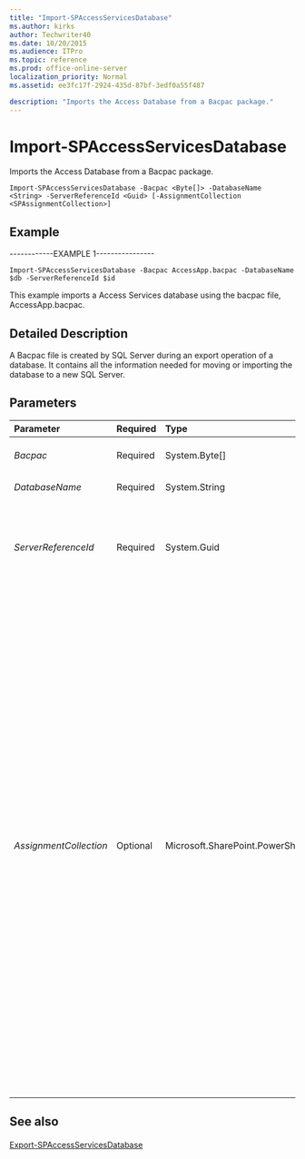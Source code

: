```yaml
---
title: "Import-SPAccessServicesDatabase"
ms.author: kirks
author: Techwriter40
ms.date: 10/20/2015
ms.audience: ITPro
ms.topic: reference
ms.prod: office-online-server
localization_priority: Normal
ms.assetid: ee3fc17f-2924-435d-87bf-3edf0a55f487

description: "Imports the Access Database from a Bacpac package."
---
```


# Import-SPAccessServicesDatabase

Imports the Access Database from a Bacpac package.
  
```
Import-SPAccessServicesDatabase -Bacpac <Byte[]> -DatabaseName <String> -ServerReferenceId <Guid> [-AssignmentCollection <SPAssignmentCollection>]

```

## Example

------------EXAMPLE 1----------------
  
```
Import-SPAccessServicesDatabase -Bacpac AccessApp.bacpac -DatabaseName $db -ServerReferenceId $id
```

This example imports a Access Services database using the bacpac file, AccessApp.bacpac.
  
## Detailed Description

A Bacpac file is created by SQL Server during an export operation of a database. It contains all the information needed for moving or importing the database to a new SQL Server. 
  
## Parameters

|**Parameter**|**Required**|**Type**|**Description**|
|:-----|:-----|:-----|:-----|
| _Bacpac_ <br/> |Required  <br/> |System.Byte[]  <br/> |File created from running a backup of the database.  <br/> |
| _DatabaseName_ <br/> |Required  <br/> |System.String  <br/> |Specifies the name of the database.  <br/> |
| _ServerReferenceId_ <br/> |Required  <br/> |System.Guid  <br/> |Specifies a unique identifier for the database server. Used for maintaining continuity when restoring an existing content database to a different or new farm.  <br/> |
| _AssignmentCollection_ <br/> |Optional  <br/> |Microsoft.SharePoint.PowerShell.SPAssignmentCollection  <br/> |Manages objects for the purpose of proper disposal. Use of objects, such as **SPWeb** or **SPSite**, can use large amounts of memory and use of these objects in Windows PowerShell scripts requires proper memory management. Using the **SPAssignment** object, you can assign objects to a variable and dispose of the objects after they are needed to free up memory. When **SPWeb**, **SPSite**, or **SPSiteAdministration** objects are used, the objects are automatically disposed of if an assignment collection or the **Global** parameter is not used.  <br/> > [!NOTE]> When the **Global** parameter is used, all objects are contained in the global store. If objects are not immediately used, or disposed of by using the **Stop-SPAssignment** command, an out-of-memory scenario can occur.           |
   
## See also

#### 

[Export-SPAccessServicesDatabase](export-spaccessservicesdatabase.md)

